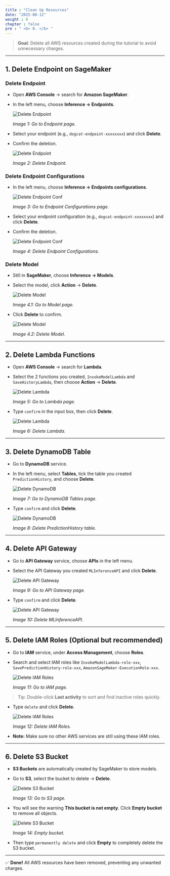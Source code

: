 ```yaml
---
title : "Clean Up Resources"
date: "2025-08-12"
weight : 8
chapter : false
pre : " <b> 8. </b> "
---
```


> **Goal**: Delete all AWS resources created during the tutorial to avoid unnecessary charges.

---

## 1. Delete Endpoint on SageMaker

### Delete Endpoint

- Open **AWS Console** → search for **Amazon SageMaker**.
- In the left menu, choose **Inference → Endpoints**.

    ![Delete Endpoint](/Workshop/images/8.clean/clean-1.png)

    *Image 1: Go to Endpoint page.*

- Select your endpoint (e.g., `dogcat-endpoint-xxxxxxxx`) and click **Delete**.
- Confirm the deletion.

    ![Delete Endpoint](/Workshop/images/8.clean/clean-2.png)

    *Image 2: Delete Endpoint.*

### Delete Endpoint Configurations

- In the left menu, choose **Inference → Endpoints configurations**.

    ![Delete Endpoint Conf](/Workshop/images/8.clean/clean-3.png)

    *Image 3: Go to Endpoint Configurations page.*

- Select your endpoint configuration (e.g., `dogcat-endpoint-xxxxxxxx`) and click **Delete**.
- Confirm the deletion.

    ![Delete Endpoint Conf](/Workshop/images/8.clean/clean-4.png)

    *Image 4: Delete Endpoint Configurations.*

### Delete Model

- Still in **SageMaker**, choose **Inference → Models**.
- Select the model, click **Action** → **Delete**.

    ![Delete Model](/Workshop/images/8.clean/clean-4.1.png)

    *Image 4.1: Go to Model page.*

- Click **Delete** to confirm.

    ![Delete Model](/Workshop/images/8.clean/clean-4.2.png)

    *Image 4.2: Delete Model.*

---

## 2. Delete Lambda Functions

- Open **AWS Console** → search for **Lambda**.
- Select the 2 functions you created, `InvokeModelLambda` and `SaveHistoryLambda`, then choose **Action** → **Delete**.

    ![Delete Lambda](/Workshop/images/8.clean/clean-5.png)

    *Image 5: Go to Lambda page.*

- Type `confirm` in the input box, then click **Delete**.

    ![Delete Lambda](/Workshop/images/8.clean/clean-6.png)

    *Image 6: Delete Lambda.*

---

## 3. Delete DynamoDB Table

- Go to **DynamoDB** service.
- In the left menu, select **Tables**, tick the table you created `PredictionHistory`, and choose **Delete**.

    ![Delete DynamoDB](/Workshop/images/8.clean/clean-7.png)

    *Image 7: Go to DynamoDB Tables page.*

- Type `confirm` and click **Delete**.

    ![Delete DynamoDB](/Workshop/images/8.clean/clean-8.png)

    *Image 8: Delete PredictionHistory table.*

---

## 4. Delete API Gateway

- Go to **API Gateway** service, choose **APIs** in the left menu.
- Select the API Gateway you created `MLInferenceAPI` and click **Delete**.

    ![Delete API Gateway](/Workshop/images/8.clean/clean-9.png)

    *Image 9: Go to API Gateway page.*

- Type `confirm` and click **Delete**.

    ![Delete API Gateway](/Workshop/images/8.clean/clean-10.png)

    *Image 10: Delete MLInferenceAPI.*

---

## 5. Delete IAM Roles (Optional but recommended)

- Go to **IAM** service, under **Access Management**, choose **Roles**.
- Search and select IAM roles like `InvokeModelLambda-role-xxx`, `SavePredictionHistory-role-xxx`, `AmazonSageMaker-ExecutionRole-xxx`.

    ![Delete IAM Roles](/Workshop/images/8.clean/clean-11.png)

    *Image 11: Go to IAM page.*

> Tip: Double-click **Last activity** to sort and find inactive roles quickly.

- Type `delete` and click **Delete**.

    ![Delete IAM Roles](/Workshop/images/8.clean/clean-12.png)

    *Image 12: Delete IAM Roles.*

- **Note:** Make sure no other AWS services are still using these IAM roles.

---

## 6. Delete S3 Bucket

- **S3 Buckets** are automatically created by SageMaker to store models.
- Go to **S3**, select the bucket to delete → **Delete**.

    ![Delete S3 Bucket](/Workshop/images/8.clean/clean-13.png)

    *Image 13: Go to S3 page.*

- You will see the warning **This bucket is not empty**. Click **Empty bucket** to remove all objects.

    ![Delete S3 Bucket](/Workshop/images/8.clean/clean-14.png)

    *Image 14: Empty bucket.*

- Then type `permanently delete` and click **Empty** to completely delete the S3 bucket.

---

✅ **Done!** All AWS resources have been removed, preventing any unwanted charges.